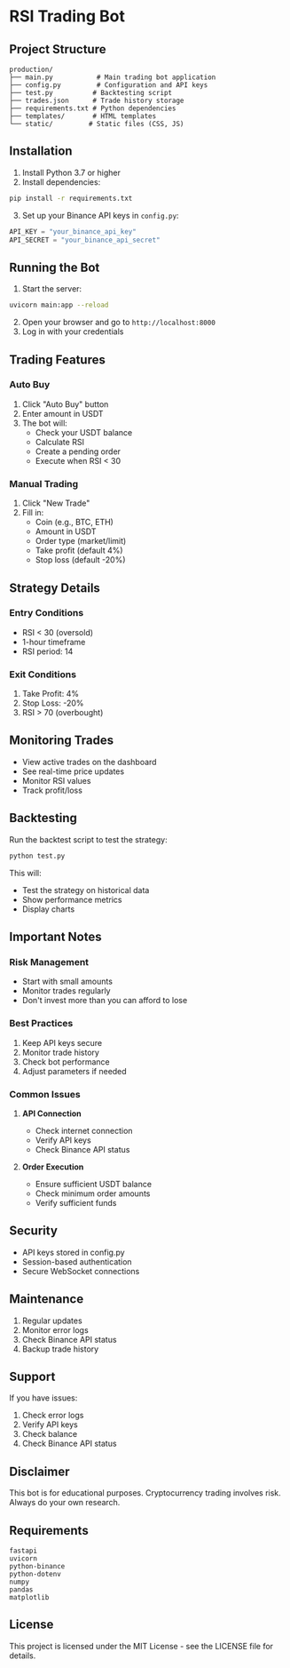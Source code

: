 # RSI Trading Bot

## Project Structure
```
production/
├── main.py           # Main trading bot application
├── config.py         # Configuration and API keys
├── test.py          # Backtesting script
├── trades.json      # Trade history storage
├── requirements.txt # Python dependencies
├── templates/       # HTML templates
└── static/         # Static files (CSS, JS)
```

## Installation

1. Install Python 3.7 or higher
2. Install dependencies:
```bash
pip install -r requirements.txt
```
3. Set up your Binance API keys in `config.py`:
```python
API_KEY = "your_binance_api_key"
API_SECRET = "your_binance_api_secret"
```

## Running the Bot

1. Start the server:
```bash
uvicorn main:app --reload
```
2. Open your browser and go to `http://localhost:8000`
3. Log in with your credentials

## Trading Features

### Auto Buy
1. Click "Auto Buy" button
2. Enter amount in USDT
3. The bot will:
   - Check your USDT balance
   - Calculate RSI
   - Create a pending order
   - Execute when RSI < 30

### Manual Trading
1. Click "New Trade"
2. Fill in:
   - Coin (e.g., BTC, ETH)
   - Amount in USDT
   - Order type (market/limit)
   - Take profit (default 4%)
   - Stop loss (default -20%)

## Strategy Details

### Entry Conditions
- RSI < 30 (oversold)
- 1-hour timeframe
- RSI period: 14

### Exit Conditions
1. Take Profit: 4%
2. Stop Loss: -20%
3. RSI > 70 (overbought)

## Monitoring Trades
- View active trades on the dashboard
- See real-time price updates
- Monitor RSI values
- Track profit/loss

## Backtesting
Run the backtest script to test the strategy:
```bash
python test.py
```
This will:
- Test the strategy on historical data
- Show performance metrics
- Display charts

## Important Notes

### Risk Management
- Start with small amounts
- Monitor trades regularly
- Don't invest more than you can afford to lose

### Best Practices
1. Keep API keys secure
2. Monitor trade history
3. Check bot performance
4. Adjust parameters if needed

### Common Issues
1. **API Connection**
   - Check internet connection
   - Verify API keys
   - Check Binance API status

2. **Order Execution**
   - Ensure sufficient USDT balance
   - Check minimum order amounts
   - Verify sufficient funds

## Security
- API keys stored in config.py
- Session-based authentication
- Secure WebSocket connections

## Maintenance
1. Regular updates
2. Monitor error logs
3. Check Binance API status
4. Backup trade history

## Support
If you have issues:
1. Check error logs
2. Verify API keys
3. Check balance
4. Check Binance API status

## Disclaimer
This bot is for educational purposes. Cryptocurrency trading involves risk. Always do your own research.

## Requirements
```
fastapi
uvicorn
python-binance
python-dotenv
numpy
pandas
matplotlib
```

## License
This project is licensed under the MIT License - see the LICENSE file for details. 
